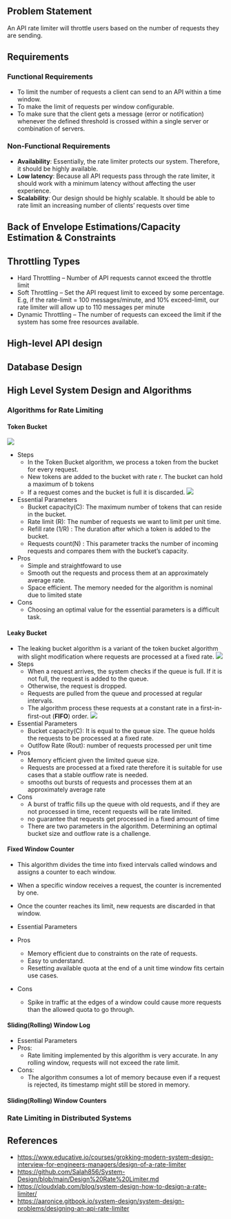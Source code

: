## Problem Statement
An API rate limiter will throttle users based on the number of requests they are sending.

## Requirements
### Functional Requirements
* To limit the number of requests a client can send to an API within a time window.
* To make the limit of requests per window configurable.
* To make sure that the client gets a message (error or notification) whenever the defined threshold is crossed within a single server or combination of servers.
### Non-Functional Requirements
* **Availability**: Essentially, the rate limiter protects our system. Therefore, it should be highly available.
* **Low latency**: Because all API requests pass through the rate limiter, it should work with a minimum latency without affecting the user experience.
* **Scalability**: Our design should be highly scalable. It should be able to rate limit an increasing number of clients’ requests over time

## Back of Envelope Estimations/Capacity Estimation & Constraints

## Throttling Types
* Hard Throttling – Number of API requests cannot exceed the throttle limit
* Soft Throttling – Set the API request limit to exceed by some percentage. E.g, if the rate-limit = 100 messages/minute, and 10% exceed-limit, our rate limiter will allow up to 110 messages per minute
* Dynamic Throttling – The number of requests can exceed the limit if the system has some free resources available.

## High-level API design 

## Database Design
## High Level System Design and Algorithms
### Algorithms for Rate Limiting
#### Token Bucket
![](../resources/problems/rate_limiter/token_bucket_1.png)
* Steps
    * In the Token Bucket algorithm, we process a token from the bucket for every request.
    * New tokens are added to the bucket with rate r. The bucket can hold a maximum of b tokens
    * If a request comes and the bucket is full it is discarded.
![](../resources/problems/rate_limiter/token_bucket.png)
* Essential Parameters
    * Bucket capacity(C): The maximum number of tokens that can reside in the bucket.
    * Rate limit (R): The number of requests we want to limit per unit time.
    * Refill rate (1/R) : The duration after which a token is added to the bucket.
    * Requests count(N) : This parameter tracks the number of incoming requests and compares them with the bucket’s capacity.
* Pros
    * Simple and straightfoward to use
    * Smooth out the requests and process them at an approximately average rate.
    * Space efficient. The memory needed for the algorithm is nominal due to limited state
* Cons
    * Choosing an optimal value for the essential parameters is a difficult task.

#### Leaky Bucket
* The leaking bucket algorithm is a variant of the token bucket algorithm with slight modification where requests are processed at a fixed rate. 
![](../resources/problems/rate_limiter/leaky_bucket_1.png)
* Steps
    * When a request arrives, the system checks if the queue is full. If it is not full, the request is added to the queue.
    * Otherwise, the request is dropped.
    * Requests are pulled from the queue and processed at regular intervals.
    *  The algorithm process these requests at a constant rate in a first-in-first-out (**FIFO**) order.
![](../resources/problems/rate_limiter/leaky_bucket_2.png)
* Essential Parameters
    * Bucket capacity(C): It is equal to the queue size. The queue holds the requests to be processed at a fixed rate.
    * Outlfow Rate (Rout):  number of requests processed per unit time
* Pros
    *  Memory efficient given the limited queue size.
    * Requests are processed at a fixed rate therefore it is suitable for use cases that a stable outflow rate is needed.
    * smooths out bursts of requests and processes them at an approximately average rate
* Cons
    * A burst of traffic fills up the queue with old requests, and if they are not processed in time, recent requests will be rate limited.
    * no guarantee that requests get processed in a fixed amount of time
    * There are two parameters in the algorithm. Determining an optimal bucket size and outflow rate is a challenge.

#### Fixed Window Counter
* This algorithm divides the time into fixed intervals called windows and assigns a counter to each window. 
* When a specific window receives a request, the counter is incremented by one. 
* Once the counter reaches its limit, new requests are discarded in that window.
* Essential Parameters

* Pros
    * Memory efficient due to constraints on the rate of requests.
    * Easy to understand.
    * Resetting available quota at the end of a unit time window fits certain use cases.
* Cons
    * Spike in traffic at the edges of a window could cause more requests than the allowed quota to go through.
#### Sliding(Rolling) Window Log
* Essential Parameters
* Pros:
    * Rate limiting implemented by this algorithm is very accurate. In any rolling window, requests will not exceed the rate limit.
* Cons:
    * The algorithm consumes a lot of memory because even if a request is rejected, its timestamp might still be stored in memory.
#### Sliding(Rolling) Window Counters

### Rate Limiting in Distributed Systems
## References
* https://www.educative.io/courses/grokking-modern-system-design-interview-for-engineers-managers/design-of-a-rate-limiter
* https://github.com/Salah856/System-Design/blob/main/Design%20Rate%20Limiter.md
* https://cloudxlab.com/blog/system-design-how-to-design-a-rate-limiter/
* https://aaronice.gitbook.io/system-design/system-design-problems/designing-an-api-rate-limiter